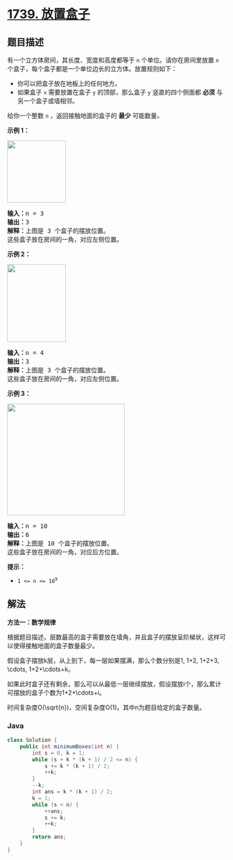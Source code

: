 # [1739. 放置盒子](https://leetcode.cn/problems/building-boxes)

## 题目描述

<p>有一个立方体房间，其长度、宽度和高度都等于 <code>n</code> 个单位。请你在房间里放置 <code>n</code> 个盒子，每个盒子都是一个单位边长的立方体。放置规则如下：</p>

<ul>
	<li>你可以把盒子放在地板上的任何地方。</li>
	<li>如果盒子 <code>x</code> 需要放置在盒子 <code>y</code> 的顶部，那么盒子 <code>y</code> 竖直的四个侧面都 <strong>必须</strong> 与另一个盒子或墙相邻。</li>
</ul>

<p>给你一个整数 <code>n</code> ，返回接触地面的盒子的 <strong>最少</strong> 可能数量<em>。</em></p>



<p><strong>示例 1：</strong></p>

<p><img alt="" src="https://gcore.jsdelivr.net/gh/doocs/leetcode@main/solution/1700-1799/1739.Building%20Boxes/images/3-boxes.png" style="width: 135px; height: 143px;" /></p>

<pre>
<strong>输入：</strong>n = 3
<strong>输出：</strong>3
<strong>解释：</strong>上图是 3 个盒子的摆放位置。
这些盒子放在房间的一角，对应左侧位置。
</pre>

<p><strong>示例 2：</strong></p>

<p><img alt="" src="https://gcore.jsdelivr.net/gh/doocs/leetcode@main/solution/1700-1799/1739.Building%20Boxes/images/4-boxes.png" style="width: 135px; height: 179px;" /></p>

<pre>
<strong>输入：</strong>n = 4
<strong>输出：</strong>3
<strong>解释：</strong>上图是 3 个盒子的摆放位置。
这些盒子放在房间的一角，对应左侧位置。
</pre>

<p><strong>示例 3：</strong></p>

<p><img alt="" src="https://gcore.jsdelivr.net/gh/doocs/leetcode@main/solution/1700-1799/1739.Building%20Boxes/images/10-boxes.png" style="width: 271px; height: 257px;" /></p>

<pre>
<strong>输入：</strong>n = 10
<strong>输出：</strong>6
<strong>解释：</strong>上图是 10 个盒子的摆放位置。
这些盒子放在房间的一角，对应后方位置。</pre>



<p><strong>提示：</strong></p>

<ul>
	<li><code>1 <= n <= 10<sup>9</sup></code></li>
</ul>

## 解法

**方法一：数学规律**

根据题目描述，层数最高的盒子需要放在墙角，并且盒子的摆放呈阶梯状，这样可以使得接触地面的盒子数量最少。

假设盒子摆放k层，从上到下，每一层如果摆满，那么个数分别是1, 1+2, 1+2+3, \cdots, 1+2+\cdots+k。

如果此时盒子还有剩余，那么可以从最低一层继续摆放，假设摆放i个，那么累计可摆放的盒子个数为1+2+\cdots+i。

时间复杂度O(\sqrt{n})，空间复杂度O(1)。其中n为题目给定的盒子数量。

### **Java**

```java
class Solution {
    public int minimumBoxes(int n) {
        int s = 0, k = 1;
        while (s + k * (k + 1) / 2 <= n) {
            s += k * (k + 1) / 2;
            ++k;
        }
        --k;
        int ans = k * (k + 1) / 2;
        k = 1;
        while (s < n) {
            ++ans;
            s += k;
            ++k;
        }
        return ans;
    }
}
```
